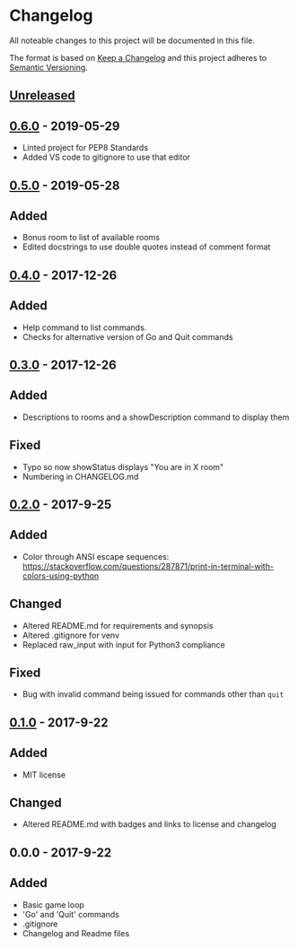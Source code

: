 # Changelog
All noteable changes to this project will be documented in this file.

The format is based on [Keep a Changelog](http://keepachangelog.com/en/1.0.0/)
and this project adheres to [Semantic Versioning](http://semver.org/spec/v2.0.0.html).

## [Unreleased]

## [0.6.0] - 2019-05-29
- Linted project for PEP8 Standards
- Added VS code to gitignore to use that editor

## [0.5.0] - 2019-05-28
## Added
- Bonus room to list of available rooms
- Edited docstrings to use double quotes instead of comment format

## [0.4.0] - 2017-12-26
## Added
- Help command to list commands.
- Checks for alternative version of Go and Quit commands

## [0.3.0] - 2017-12-26
## Added
- Descriptions to rooms and a showDescription command to display them

## Fixed
- Typo so now showStatus displays "You are in X room"
- Numbering in CHANGELOG.md

## [0.2.0] - 2017-9-25
## Added
- Color through ANSI escape sequences: https://stackoverflow.com/questions/287871/print-in-terminal-with-colors-using-python

## Changed
- Altered README.md for requirements and synopsis
- Altered .gitignore for venv
- Replaced raw_input with input for Python3 compliance

## Fixed
- Bug with invalid command being issued for commands other than `quit`

## [0.1.0] - 2017-9-22
## Added
- MIT license

## Changed
- Altered README.md with badges and links to license and changelog

## 0.0.0 - 2017-9-22
## Added
- Basic game loop
- 'Go' and 'Quit' commands
- .gitignore
- Changelog and Readme files

[Unreleased]: https://github.com/afs2015/PepperRPG/compare/v0.6.0....HEAD
[0.6.0]: https://github.com/afs2015/PepperRPG/compare/v0.5.0...v0.6.0
[0.5.0]: https://github.com/afs2015/PepperRPG/compare/v0.4.0...v0.5.0
[0.4.0]: https://github.com/afs2015/PepperRPG/compare/v0.3.0...v0.4.0
[0.3.0]: https://github.com/afs2015/PepperRPG/compare/v0.2.0...v0.3.0
[0.2.0]: https://github.com/afs2015/PepperRPG/compare/v0.1.0...v0.2.0
[0.1.0]: https://github.com/afs2015/PepperRPG/compare/v0.0.0...v0.1.0
